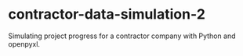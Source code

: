 # contractor-data-simulation-2
Simulating project progress for a contractor company with Python and openpyxl.
